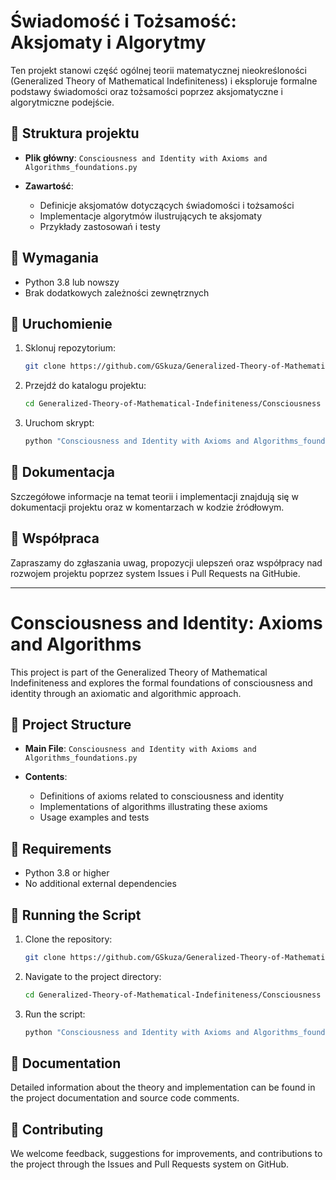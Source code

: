 # Świadomość i Tożsamość: Aksjomaty i Algorytmy

Ten projekt stanowi część ogólnej teorii matematycznej nieokreśloności (Generalized Theory of Mathematical Indefiniteness) i eksploruje formalne podstawy świadomości oraz tożsamości poprzez aksjomatyczne i algorytmiczne podejście.

## 📂 Struktura projektu

* **Plik główny**: `Consciousness and Identity with Axioms and Algorithms_foundations.py`
* **Zawartość**:

  * Definicje aksjomatów dotyczących świadomości i tożsamości
  * Implementacje algorytmów ilustrujących te aksjomaty
  * Przykłady zastosowań i testy

## 🔧 Wymagania

* Python 3.8 lub nowszy
* Brak dodatkowych zależności zewnętrznych

## 🚀 Uruchomienie

1. Sklonuj repozytorium:

   ```bash
   git clone https://github.com/GSkuza/Generalized-Theory-of-Mathematical-Indefiniteness.git
   ```
2. Przejdź do katalogu projektu:

   ```bash
   cd Generalized-Theory-of-Mathematical-Indefiniteness/Consciousness and Identity with Axioms and Algorithms
   ```
3. Uruchom skrypt:

   ```bash
   python "Consciousness and Identity with Axioms and Algorithms_foundations.py"
   ```

## 📖 Dokumentacja

Szczegółowe informacje na temat teorii i implementacji znajdują się w dokumentacji projektu oraz w komentarzach w kodzie źródłowym.

## 🤝 Współpraca

Zapraszamy do zgłaszania uwag, propozycji ulepszeń oraz współpracy nad rozwojem projektu poprzez system Issues i Pull Requests na GitHubie.

---

# Consciousness and Identity: Axioms and Algorithms

This project is part of the Generalized Theory of Mathematical Indefiniteness and explores the formal foundations of consciousness and identity through an axiomatic and algorithmic approach.

## 📂 Project Structure

* **Main File**: `Consciousness and Identity with Axioms and Algorithms_foundations.py`
* **Contents**:

  * Definitions of axioms related to consciousness and identity
  * Implementations of algorithms illustrating these axioms
  * Usage examples and tests

## 🔧 Requirements

* Python 3.8 or higher
* No additional external dependencies

## 🚀 Running the Script

1. Clone the repository:

   ```bash
   git clone https://github.com/GSkuza/Generalized-Theory-of-Mathematical-Indefiniteness.git
   ```
2. Navigate to the project directory:

   ```bash
   cd Generalized-Theory-of-Mathematical-Indefiniteness/Consciousness and Identity with Axioms and Algorithms
   ```
3. Run the script:

   ```bash
   python "Consciousness and Identity with Axioms and Algorithms_foundations.py"
   ```

## 📖 Documentation

Detailed information about the theory and implementation can be found in the project documentation and source code comments.

## 🤝 Contributing

We welcome feedback, suggestions for improvements, and contributions to the project through the Issues and Pull Requests system on GitHub.
